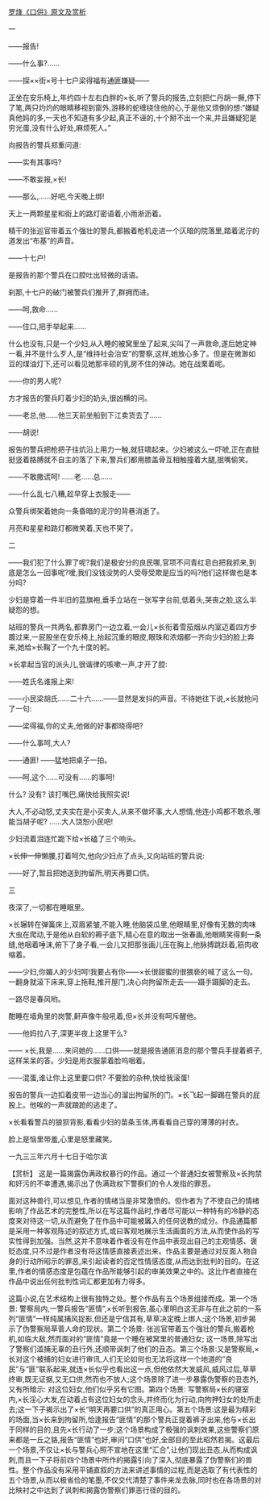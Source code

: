 [罗烽《口供》原文及赏析](https://www.vrrw.net/wx/15042.html)

一

——报告!

——什么事?……

——探××街×号十七户梁得福有通匪嫌疑——

正坐在安乐椅上,年约四十左右白胖的×长,听了警兵的报告,立刻把仁丹胡一撅,停下了笔,两只灼灼的眼睛移视到窗外,游移的蛇缠绕住他的心,于是他又烦倒的想:“嫌疑真他妈的多,一天也不知道有多少起,真正不诬的,十个掰不出一个来,并且嫌疑犯是穷光蛋,没有什么好处,麻烦死人。”

向报告的警兵郑重问道:

——实有其事吗?

——不敢妄报,×长!

——那么,……好吧,今天晚上绑!

天上一两颗星星和街上的路灯密语着,小雨淅沥着。

精干的张巡官带着五个强壮的警兵,都搬着枪机走进一个仄暗的院落里,踏着泥泞的道发出“布基”的声音。

——十七户!

是报告的那个警兵在口腔吐出轻微的话语。

刹那,十七户的破门被警兵们推开了,群拥而进。

——呵,救命……

——住口,把手举起来……

什么也没有,只是一个少妇,从入睡的被窝里坐了起来,尖叫了一声救命,遂后她定神一看,并不是什么歹人,是“维持社会治安”的警察,这样,她放心多了。但是在微渺如豆的煤油灯下,还可以看见她那丰硕的乳房不住的弹动。她在战栗着呢。

——你的男人呢?

方才报告的警兵盯着少妇的奶头,很凶横的问。

——老总,他……他三天前坐船到下江卖货去了……

——胡说!

报告的警兵把枪把子往炕沿上用力一触,就狂啸起来。少妇被这么一吓唬,正在直挺挺竖着胳膊就不自主的落了下来,警兵们都用膝盖骨互相触撞着大腿,抿嘴偷笑。

——不敢撒谎呵! ……老……总……

——什么乱七八糟,趁早穿上衣服走——

众警兵绑架着她向一条昏暗的泥泞的背巷消逝了。

月亮和星星和路灯都微笑着,天也不哭了。

二

——我们犯了什么罪了呢?我们是极安分的良民哪,官项不问青红皂白把我抓来,到底是怎么一回事呢?嗳,我们没钱没势的人受辱受欺是应当的吗?他们这样做也是本分吗?

少妇是穿着一件半旧的蓝旗袍,垂手立站在一张写字台前,低着头,哭丧之脸,这么半疑怨的想。

站班的警兵一共两名,都靠房门一边立着,一会儿×长衔着雪茄烟从内室迈着四方步踱过来,一屁股坐在安乐椅上,抬起沉重的眼皮,眼珠和浓烟都一齐向少妇的脸上奔来,她给×长鞠了一个九十度的躬。

×长拿起当官的派头儿,很谐律的咳嗽一声,才开了腔:

——姓氏名谁报上来!

——小民梁胡氏……二十六……——显然是发抖的声音。不待她往下说,×长就抢问了一句:

——梁得福,你的丈夫,他做的好事都晓得吧?

——什么事呵,大人?

——通匪! ——猛地把桌子一拍。

——呵,这个……可没有……的事呵!

什么? 没有? 该打嘴巴,痛快给我照实说!

大人,不必动怒,丈夫实在是小买卖人,从来不做坏事,大人想情,他连小鸡都不敢杀,哪能当胡子呢? ……大人饶恕小民吧!

少妇流着泪连忙跪下给×长磕了三个响头。

×长伸一伸懒腰,打着呵欠,他向少妇点了点头,又向站班的警兵说:

——好了,暂且把她送到拘留所,明天再要口供。

三

夜深了,一切都在睡眠里。

×长辗转在弹簧床上,双眉紧皱,不能入睡,他脑袋瓜里,他眼睛里,好像有无数的肉味大虫在爬动,于是他从白软的褥子底下,精心在意的取出一张春画,他眼睛笑得剩一条缝,他咽着唾沫,俯下了身子看,一会儿又把那张画儿压在胸上,他脉搏跳跃着,筋肉收缩着。

——少妇,你媚人的少妇呵!我要占有你——×长很甜蜜的很猥亵的喊了这么一句。一翻身就滚下床来,穿上拖鞋,推开屋门,决心向拘留所走去——蹑手蹑脚的走去。

一路尽是春风哟。

酣睡在墙角里的岗警,鼾声像牛般吼着,但×长并没有呵斥醒他。

——他妈拉八子,深更半夜上这里干么?

—— ×长,我是……来问她的……口供——就是报告通匪消息的那个警兵手提着裤子,这样呆呆的答。少妇是用衣服蒙着脸呜咽着。

——混蛋,谁让你上这里要口供? 不要脸的杂种,快给我滚蛋!

报告的警兵一边扣着皮带一边当心的溜出拘留所的门。×长飞起一脚踢在警兵的屁股上。他唉的一声就踉跄的逃走了。

×长看看警兵的狼狈背影,看看少妇的苗条玉体,再看看自己穿的薄薄的衬衣。

脸上是恼里带羞,心里是怒里藏笑。

一九三三年六月十七日于哈尔滨



【赏析】 这是一篇揭露伪满政权暴行的作品。通过一个普通妇女被警察及×长拘禁和奸污的不幸遭遇,揭示出了伪满政权下警察们的令人发指的罪恶。

面对这种兽行,可以想见,作者的情绪当是非常激愤的。但作者为了不使自己的情绪影响了作品艺术的完整性,所以在写这篇作品时,作者尽可能以一种特有的冷静的态度来对待这一切,从而避免了在作品中可能被羼入的任何说教的成分。作品通篇都是采用一种客观陈述的叙述方式,或曰客观地展示生活画面的方法,从而使作品的写实性得到加强。当然,这并不意味着作者没有在作品中表现出自己的主观情感、褒贬态度,只不过是作者没有将这情感直接表述出来。作品主要是通过对反面人物自身的行动所昭示的罪恶,来引起读者的否定性情感态度,从而达到批判的目的。在这里,作者的情感态度是包蕴在作品所能够引起的审美效果之中的。这比作者直接在作品中说出任何批判性词汇都更加有力得多。

这篇小说,在艺术结构上很有独特之处。整个作品有五个场景组接而成。第一个场景: 警察局内,一警兵报告“匪情”,×长听到报告,虽心里明白这无非与在此之前的一系列“匪情”一样纯属捕风捉影,但还是宁信其有,草草决定晚上绑人;这个场景,初步揭示了伪警察局草菅人命的现状。第二个场景: 张巡官带着五个强壮的警兵,搬着枪机,如临大敌,然而面对的“匪情”竟是一个睡在被窝里的普通妇女; 这一场景,除写出了警察们滥捕无辜的丑行外,还顺带讽刺了他们的丑态。第三个场景:又是警察局,×长对这个被捕的妇女进行审讯,人们无论如何也无法将这样一个地道的“良民”与“匪”联系起来,就连×长似乎也看出这一点,但他依然大发威风,威风过后,草草终审,既无证据,又无口供,然而也不放人;这个场景除了进一步暴露伪警察的丑态外,又有所暗示: 对这位妇女,他们似乎另有它图。第四个场景: 写警察局×长的寝室内,×长淫心大发,在动着占有这位妇女的念头,并终而化为行动,向拘押妇女的处所走去;这一下子揭示出了×长“明天再要口供”的真正用心。第五个场景:这是最为精彩的场面,当×长来到拘留所,恰逢报告“匪情”的那个警兵正提着裤子出来,他与×长出于同样的目的,且先×长行动了一步;这个场景构成了极强的讽刺效果,这些警察们原来都是一丘之貉,报告“匪情”也好,审问“口供”也好,全部目的至此昭然若揭。这最后一个场景,不仅让×长与警兵心照不宣地在这里“汇合”,让他们现出丑态,从而构成讽刺,而且一下子将前四个场景中所作的揭露引向了深入,彻底暴露了伪警察们的兽性。整个作品没有采用平铺直叙的方法来讲述事情的过程,而是选取了有代表性的五个场景,从而以极省俭的笔墨,不仅交代清楚了事件来龙去脉,同时也在各场景的对比映衬之中达到了讽刺和揭露伪警察们罪恶行径的目的。

